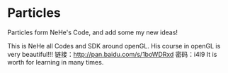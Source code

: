 # Particles
Particles form NeHe's Code, and add some my new ideas!


This is NeHe all Codes and SDK around openGL. His course in openGL is very beautiful!!!
链接：http://pan.baidu.com/s/1boWDRxd 密码：i4l9
It is worth for learning in many times.
